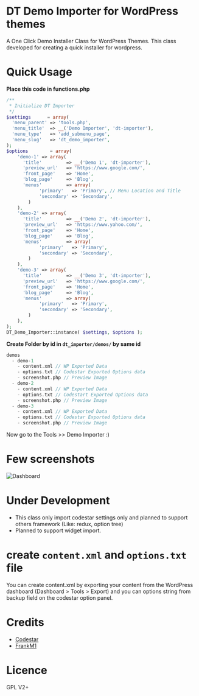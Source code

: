 # DT Demo Importer for WordPress themes
A One Click Demo Installer Class for WordPress Themes. This class developed for creating a quick installer for wordpress.


# Quick Usage

**Place this code in functions.php**
````php
/**
 * Initialize DT Importer
 */
$settings      = array(
  'menu_parent' => 'tools.php',
  'menu_title'  => __('Demo Importer', 'dt-importer'),
  'menu_type'   => 'add_submenu_page',
  'menu_slug'   => 'dt_demo_importer',
);
$options        = array(
    'demo-1' => array(
      'title'         => __('Demo 1', 'dt-importer'),
      'preview_url'   => 'https://www.google.com/',
      'front_page'    => 'Home',
      'blog_page'     => 'Blog',
      'menus'         => array(
            'primary'   => 'Primary', // Menu Location and Title
            'secondary' => 'Secondary',
        )
    ),
    'demo-2' => array(
      'title'         => __('Demo 2', 'dt-importer'),
      'preview_url'   => 'https://www.yahoo.com/',
      'front_page'    => 'Home',
      'blog_page'     => 'Blog',
      'menus'         => array(
            'primary'   => 'Primary',
            'secondary' => 'Secondary',
        )
    ),
    'demo-3' => array(
      'title'         => __('Demo 3', 'dt-importer'),
      'preview_url'   => 'https://www.google.com/',
      'front_page'    => 'Home',
      'blog_page'     => 'Blog',
      'menus'         => array(
            'primary'   => 'Primary',
            'secondary' => 'Secondary',
        )
    ),
);
DT_Demo_Importer::instance( $settings, $options );

````

**Create Folder by id in ````dt_importer/demos/```` by same id**
````php
demos
  - demo-1
    - content.xml // WP Exported Data
    - options.txt // Codestar Exported Options data
    - screenshot.php // Preview Image
  - demo-2
    - content.xml // WP Exported Data
    - options.txt // Codestart Exported Options data
    - screenshot.php // Preview Image
  - demo-3
    - content.xml // WP Exported Data
    - options.txt // Codestar Exported Options data
    - screenshot.php // Preview Image
````

Now go to the Tools >> Demo Importer :)

# Few screenshots
![Dashboard](http://i.imgur.com/u8oknuS.jpg)

# Under Development
* This class only import codestar settings only and planned to support others framework (Like: redux, option tree)
* Planned to support widget import.

# create `content.xml` and `options.txt` file 
You can create content.xml by exporting your content from the WordPress dashboard (Dashboard > Tools > Export) and you can options string from backup field on the codestar option panel.
# Credits
* [Codestar](https://github.com/Codestar/codestar-framework)
* [FrankM1](https://github.com/FrankM1/radium-one-click-demo-install)

# Licence
GPL V2+
